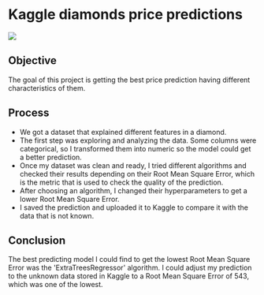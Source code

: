# Kaggle diamonds price predictions
![](https://static.wikia.nocookie.net/ronroblox/images/0/00/Diamond.jpeg/revision/latest?cb=20210707175303)
## Objective
The goal of this project is getting the best price prediction having different characteristics of them.

## Process
* We got a dataset that explained different features in a diamond.
* The first step was exploring and analyzing the data. Some columns were categorical, so I transformed them into numeric so the model could get a better prediction.
* Once my dataset was clean and ready, I tried different algorithms and checked their results depending on their Root Mean Square Error, which is the metric that is used to check the quality of the prediction.
* After choosing an algorithm, I changed their hyperparameters to get a lower Root Mean Square Error.
* I saved the prediction and uploaded it to Kaggle to compare it with the data that is not known.

## Conclusion
The best predicting model I could find to get the lowest Root Mean Square Error was the 'ExtraTreesRegressor' algorithm. I could adjust my prediction to the unknown data stored in Kaggle to a Root Mean Square Error of 543, which was one of the lowest.